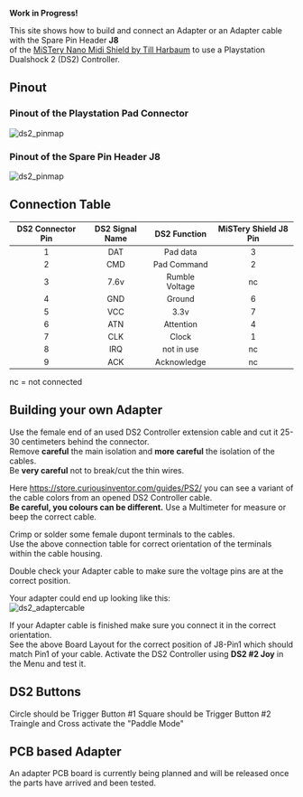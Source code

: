 **Work in Progress!**

This site shows how to build and connect an Adapter or an Adapter cable with the Spare Pin Header **J8**  
of the [MiSTery Nano Midi Shield by Till Harbaum](https://github.com/harbaum/MiSTeryNano/blob/main/board/misteryshield20k/README.md) to use a Playstation Dualshock 2 (DS2) Controller.



## Pinout
### Pinout of the Playstation Pad Connector
![ds2_pinmap](\.assets/ps_pad_connector.png)
  
### Pinout of the Spare Pin Header J8
![ds2_pinmap](\.assets/pcb_m0s_j8_pinout.png)

## Connection Table

|DS2 Connector Pin|DS2 Signal Name|DS2 Function|MiSTery Shield J8 Pin|
|:---:|:---:|:---:|:---:|
|1|DAT|Pad data|3|
|2|CMD|Pad Command|2|
|3|7.6v|Rumble Voltage|nc|
|4|GND|Ground|6|
|5|VCC|3.3v|7|
|6|ATN|Attention|4|
|7|CLK|Clock|1|
|8|IRQ|not in use|nc|
|9|ACK|Acknowledge|nc|

nc = not connected

## Building your own Adapter
Use the female end of an used DS2 Controller extension cable and cut it 25-30 centimeters behind the connector.  
Remove **careful** the main isolation and **more careful** the isolation of the cables.  
Be **very careful** not to break/cut the thin wires.  

Here https://store.curiousinventor.com/guides/PS2/ you can see a variant of the cable colors from an opened DS2 Controller cable.  
**Be careful, you colours can be different.** Use a Multimeter for measure or beep the correct cable.  

Crimp or solder some female dupont terminals to the cables.  
Use the above connection table for correct orientation of the terminals within the cable housing.  

Double check your Adapter cable to make sure the voltage pins are at the correct position.

Your adapter could end up looking like this:  
![ds2_adaptercable](\.assets/ds2_adapter_cable.png)

If your Adapter cable is finished make sure you connect it in the correct orientation.  
See the above Board Layout for the correct position of J8-Pin1 which should match Pin1 of your cable.
Activate the DS2 Controller using **DS2 #2 Joy** in the Menu and test it.  

## DS2 Buttons
Circle should be Trigger Button #1
Square should be Trigger Button #2
Traingle and Cross activate the "Paddle Mode"

## PCB based Adapter
An adapter PCB board is currently being planned and will be released once the parts have arrived and been tested.
